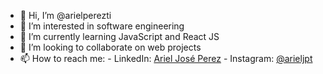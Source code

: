 - 👋 Hi, I’m @arielperezti
- 👀 I’m interested in software engineering
- 🌱 I’m currently learning JavaScript and React JS
- 💞️ I’m looking to collaborate on web projects
- 📫 How to reach me:
          - LinkedIn: <a href="https://co.linkedin.com/in/arielperezti">Ariel José Perez</a>
          - Instagram: <a href="https://instagram.com/arieljpt">@arieljpt</a>
              
              
<!---
arielperezti/arielperezti is a ✨ special ✨ repository because its `README.md` (this file) appears on your GitHub profile.
You can click the Preview link to take a look at your changes.
--->
